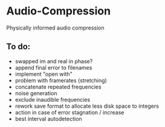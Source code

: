 # Audio-Compression
Physically informed audio compression 


## To do:
- swapped im and real in phase?
- append final error to filenames
- implement "open with"
- problem with framerates (stretching)
- concatenate repeated frequencies
- noise generation
- exclude inaudible frequencies
- rework save format to allocate less disk space to integers
- action in case of error stagnation / increase
- best interval autodetection